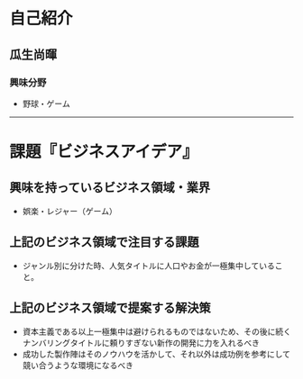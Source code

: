 # 自己紹介

## 瓜生尚暉

### 興味分野

- 野球・ゲーム

* * *

# 課題『ビジネスアイデア』

## 興味を持っているビジネス領域・業界

- 娯楽・レジャー（ゲーム）

## 上記のビジネス領域で注目する課題

- ジャンル別に分けた時、人気タイトルに人口やお金が一極集中していること。

## 上記のビジネス領域で提案する解決策

- 資本主義である以上一極集中は避けられるものではないため、その後に続くナンバリングタイトルに頼りすぎない新作の開発に力を入れるべき
- 成功した製作陣はそのノウハウを活かして、それ以外は成功例を参考にして競い合うような環境になるべき
